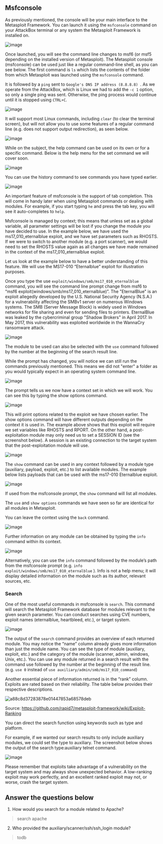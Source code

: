 ## Msfconsole

As previously mentioned, the console will be your main interface to the Metasploit Framework. You can launch it using the  `msfconsole` command on your AttackBox terminal or any system the Metasploit Framework is installed on.

![image](https://github.com/Taukir1515/Metasploit/assets/65533124/cca04019-e924-4d2e-8ec2-367027493e97)


Once launched, you will see the command line changes to msf6 (or msf5 depending on the installed version of Metasploit). The Metasploit console (msfconsole) can be used just like a regular command-line shell, as you can see below. The first command is `ls` which lists the contents of the folder from which Metasploit was launched using the `msfconsole` command.

It is followed by a `ping` sent to `Google's DNS IP address (8.8.8.8) `. As we operate from the AttackBox, which is Linux we had to add the `-c 1` option, so only a single ping was sent. Otherwise, the ping process would continue until it is stopped using `CTRL+C`.

![image](https://github.com/Taukir1515/Metasploit/assets/65533124/b8870447-7dc5-43a4-b812-fffab4e364a4)



It will support most Linux commands, including `clear` (to clear the terminal screen), but will not allow you to use some features of a regular command line (e.g. does not support output redirection), as seen below.

![image](https://github.com/Taukir1515/Metasploit/assets/65533124/7ff8da7a-e21f-4e05-b7e6-01b7d983df42)



While on the subject, the help command can be used on its own or for a specific command. Below is the help menu for the set command we will cover soon.

![image](https://github.com/Taukir1515/Metasploit/assets/65533124/ab96b703-4d9c-4fe8-9b02-0b5246d79da5)




You can use the history command to see commands you have typed earlier.

![image](https://github.com/Taukir1515/Metasploit/assets/65533124/5b3f1ba9-b85c-4634-b3d2-f658888ce5aa)

An important feature of msfconsole is the support of tab completion. This will come in handy later when using Metasploit commands or dealing with modules. For example, if you start typing `he` and press the tab key, you will see it auto-completes to `help`.

Msfconsole is managed by context; this means that unless set as a global variable, all parameter settings will be lost if you change the module you have decided to use. In the example below, we have used the ms17_010_eternalblue exploit, and we have set parameters such as RHOSTS. If we were to switch to another module (e.g. a port scanner), we would need to set the RHOSTS value again as all changes we have made remained in the context of the ms17_010_eternalblue exploit. 

Let us look at the example below to have a better understanding of this feature. We will use the MS17-010 “Eternalblue” exploit for illustration purposes.

Once you type the use `exploit/windows/smb/ms17_010_eternalblue` command, you will see the command line prompt change from msf6 to “msf6 exploit(windows/smb/ms17_010_eternalblue)”. The "EternalBlue" is an exploit allegedly developed by the U.S. National Security Agency (N.S.A.) for a vulnerability affecting the SMBv1 server on numerous Windows systems. The SMB (Server Message Block) is widely used in Windows networks for file sharing and even for sending files to printers. EternalBlue was leaked by the cybercriminal group "Shadow Brokers" in April 2017. In May 2017, this vulnerability was exploited worldwide in the WannaCry ransomware attack. 

![image](https://github.com/Taukir1515/Metasploit/assets/65533124/8d0f49ef-49ac-4839-9f78-3dcab066d3fc)

The module to be used can also be selected with the `use` command followed by the number at the beginning of the search result line.

While the prompt has changed, you will notice we can still run the commands previously mentioned. This means we did not "enter" a folder as you would typically expect in an operating system command line.

![image](https://github.com/Taukir1515/Metasploit/assets/65533124/03e2a923-c4b6-40af-acd3-8aa5b85c189d)

The prompt tells us we now have a context set in which we will work. You can see this by typing the show options command.

![image](https://github.com/Taukir1515/Metasploit/assets/65533124/67e9a7f7-7c04-421e-a0d5-dcca8dc4c5d5)

This will print options related to the exploit we have chosen earlier. The show options command will have different outputs depending on the context it is used in. The example above shows that this exploit will require we set variables like RHOSTS and RPORT. On the other hand, a post-exploitation module may only need us to set a SESSION ID (see the screenshot below). A session is an existing connection to the target system that the post-exploitation module will use.

![image](https://github.com/Taukir1515/Metasploit/assets/65533124/34cda2f6-796a-43c0-870e-2507337a0ab4)

The `show` command can be used in any context followed by a module type (auxiliary, payload, exploit, etc.) to list available modules. The example below lists payloads that can be used with the ms17-010 Eternalblue exploit.

![image](https://github.com/Taukir1515/Metasploit/assets/65533124/bb5367ea-780b-47e8-a3b3-63987f3035aa)

If used from the msfconsole prompt, the `show` command will list all modules.

The `use` and `show options` commands we have seen so far are identical for all modules in Metasploit.

You can leave the context using the `back` command.

![image](https://github.com/Taukir1515/Metasploit/assets/65533124/1cfd6153-2975-48d2-a563-8cb5a0cf11f6)

Further information on any module can be obtained by typing the `info` command within its context. 

![image](https://github.com/Taukir1515/Metasploit/assets/65533124/55fb277b-ab85-4567-a9a6-930707b41005)

Alternatively, you can use the `info` command followed by the module’s path from the msfconsole prompt (e.g. `info exploit/windows/smb/ms17_010_eternalblue` ). Info is not a help menu; it will display detailed information on the module such as its author, relevant sources, etc.

### Search

One of the most useful commands in msfconsole is `search`. This command will search the Metasploit Framework database for modules relevant to the given search parameter. You can conduct searches using CVE numbers, exploit names (eternalblue, heartbleed, etc.), or target system.

![image](https://github.com/Taukir1515/Metasploit/assets/65533124/9c165acf-e21c-40dd-b707-6be64c9ff89f)

The output of the `search` command provides an overview of each returned module. You may notice the “name” column already gives more information than just the module name. You can see the type of module (auxiliary, exploit, etc.) and the category of the module (scanner, admin, windows, Unix, etc.). You can use any module returned in a search result with the command use followed by the number at the beginning of the result line. (e.g. `use 0` instead of `use auxiliary/admin/smb/ms17_010_command`)


Another essential piece of information returned is in the “rank” column. Exploits are rated based on their reliability. The table below provides their respective descriptions.

![a88c8d37283878e01447853a68578deb](https://github.com/Taukir1515/Metasploit/assets/65533124/ef898015-4844-488e-80e8-add2657366f8)

Source: https://github.com/rapid7/metasploit-framework/wiki/Exploit-Ranking


You can direct the search function using keywords such as type and platform.


For example, if we wanted our search results to only include auxiliary modules, we could set the type to auxiliary. The screenshot below shows the output of the search type:auxiliary telnet command. 

![image](https://github.com/Taukir1515/Metasploit/assets/65533124/e10863d4-151d-4c70-9ff0-d8f113f4e205)


Please remember that exploits take advantage of a vulnerability on the target system and may always show unexpected behavior. A low-ranking exploit may work perfectly, and an excellent ranked exploit may not, or worse, crash the target system.

## Answer the questions below

1. How would you search for a module related to Apache?
> search apache
2. Who provided the auxiliary/scanner/ssh/ssh_login module?
> todb
